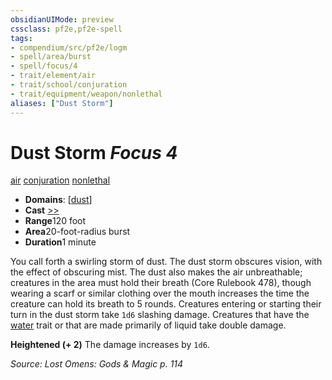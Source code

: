 ```yaml
---
obsidianUIMode: preview
cssclass: pf2e,pf2e-spell
tags:
- compendium/src/pf2e/logm
- spell/area/burst
- spell/focus/4
- trait/element/air
- trait/school/conjuration
- trait/equipment/weapon/nonlethal
aliases: ["Dust Storm"]
---
```

# Dust Storm *Focus 4*   
[air](air.md)  [conjuration](conjuration.md)  [nonlethal](nonlethal.md)  

- **Domains**: [[dust](../domains.md#Dust)]
- **Cast** [>>](chapter-9-playing-the-game.md#Actions "Two-Action") 
- **Range**120 foot
- **Area**20-foot-radius burst
- **Duration**1 minute

You call forth a swirling storm of dust. The dust storm obscures vision, with the effect of obscuring mist. The dust also makes the air unbreathable; creatures in the area must hold their breath (Core Rulebook 478), though wearing a scarf or similar clothing over the mouth increases the time the creature can hold its breath to 5 rounds. Creatures entering or starting their turn in the dust storm take `1d6` slashing damage. Creatures that have the [water](water.md) trait or that are made primarily of liquid take double damage.

**Heightened (+ 2)** The damage increases by `1d6`.

*Source: Lost Omens: Gods & Magic p. 114*